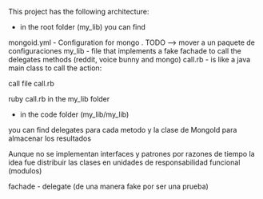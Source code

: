 This project has the following architecture:

- in the root folder (my_lib) you can find


mongoid.yml - Configuration for mongo . TODO --> mover a un paquete de configuraciones
my_lib - file that implements a fake fachade to call the delegates methods (reddit, voice bunny and mongo)
call.rb - is like a java main class to call the action:


call file call.rb 

ruby call.rb in the my_lib folder

- in the code folder (my_lib/my_lib)

you can find delegates para cada metodo y la clase de MongoId para almacenar los resultados

Aunque no se implementan interfaces y patrones por razones de tiempo la idea fue distribuir las clases en unidades de responsabilidad funcional (modulos)

fachade - delegate (de una manera fake por ser una prueba)


